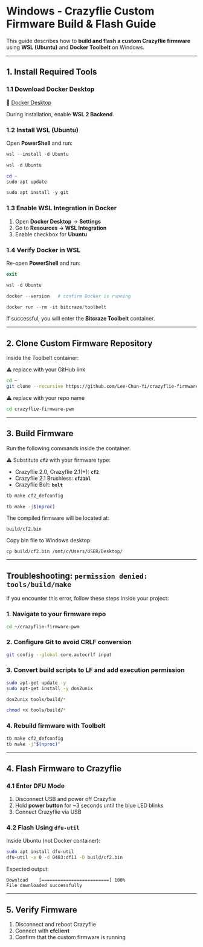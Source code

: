 # Windows - Crazyflie Custom Firmware Build & Flash Guide

This guide describes how to **build and flash a custom Crazyflie firmware** using **WSL (Ubuntu)** and **Docker Toolbelt** on Windows.

---

## 1. Install Required Tools

### 1.1 Download Docker Desktop

🔗 [Docker Desktop](https://www.docker.com/products/docker-desktop/?utm_source=chatgpt.com)

During installation, enable **WSL 2 Backend**.



### 1.2 Install WSL (Ubuntu)

Open **PowerShell** and run:

```powershell
wsl --install -d Ubuntu
```

```powershell
wsl -d Ubuntu
```

```powershell
cd ~
sudo apt update
```

```powershell
sudo apt install -y git
```



### 1.3 Enable WSL Integration in Docker

1. Open **Docker Desktop** → **Settings**
2. Go to **Resources → WSL Integration**
3. Enable checkbox for **Ubuntu**


### 1.4 Verify Docker in WSL

Re-open **PowerShell** and run:

```powershell
exit
```

```powershell
wsl -d Ubuntu
```

```powershell
docker --version   # confirm Docker is running
```

```powershell
docker run --rm -it bitcraze/toolbelt
```

If successful, you will enter the **Bitcraze Toolbelt** container.

---

## 2. Clone Custom Firmware Repository

Inside the Toolbelt container:

⚠️ replace with your GitHub link

```bash
cd ~
git clone --recursive https://github.com/Lee-Chun-Yi/crazyflie-firmware-pwm.git   
```

⚠️  replace with your repo name

```bash
cd crazyflie-firmware-pwm  
```

---

## 3. Build Firmware

Run the following commands inside the container:

⚠️ Substitute **`cf2`** with your firmware type:

* Crazyflie 2.0, Crazyflie 2.1(+): **`cf2`**
* Crazyflie 2.1 Brushless: **`cf21bl`**
* Crazyflie Bolt: **`bolt`**

```bash
tb make cf2_defconfig
```

```bash
tb make -j$(nproc)
```

The compiled firmware will be located at:

```
build/cf2.bin
```

Copy bin file to Windows desktop:

```
cp build/cf2.bin /mnt/c/Users/USER/Desktop/
```

---

## Troubleshooting: `permission denied: tools/build/make`

If you encounter this error, follow these steps inside your project:

### 1. Navigate to your firmware repo

```bash
cd ~/crazyflie-firmware-pwm
```

### 2. Configure Git to avoid CRLF conversion

```bash
git config --global core.autocrlf input
```

### 3. Convert build scripts to LF and add execution permission

```bash
sudo apt-get update -y
sudo apt-get install -y dos2unix

dos2unix tools/build/*

chmod +x tools/build/*
```


### 4. Rebuild firmware with Toolbelt

```bash
tb make cf2_defconfig
tb make -j"$(nproc)"
```


---

## 4. Flash Firmware to Crazyflie

### 4.1 Enter DFU Mode

1. Disconnect USB and power off Crazyflie
2. Hold **power button** for \~3 seconds until the blue LED blinks
3. Connect Crazyflie via USB



### 4.2 Flash Using `dfu-util`

Inside Ubuntu (not Docker container):

```bash
sudo apt install dfu-util
dfu-util -a 0 -d 0483:df11 -D build/cf2.bin
```

Expected output:

```
Download    [=========================] 100%
File downloaded successfully
```

---

## 5. Verify Firmware

1. Disconnect and reboot Crazyflie
2. Connect with **cfclient**
3. Confirm that the custom firmware is running
